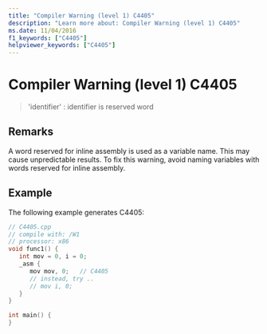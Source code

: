 ```yaml
---
title: "Compiler Warning (level 1) C4405"
description: "Learn more about: Compiler Warning (level 1) C4405"
ms.date: 11/04/2016
f1_keywords: ["C4405"]
helpviewer_keywords: ["C4405"]
---
```

# Compiler Warning (level 1) C4405

> 'identifier' : identifier is reserved word

## Remarks

A word reserved for inline assembly is used as a variable name. This may cause unpredictable results. To fix this warning, avoid naming variables with words reserved for inline assembly.

## Example

The following example generates C4405:

```cpp
// C4405.cpp
// compile with: /W1
// processor: x86
void func1() {
   int mov = 0, i = 0;
   _asm {
      mov mov, 0;   // C4405
      // instead, try ..
      // mov i, 0;
   }
}

int main() {
}
```
